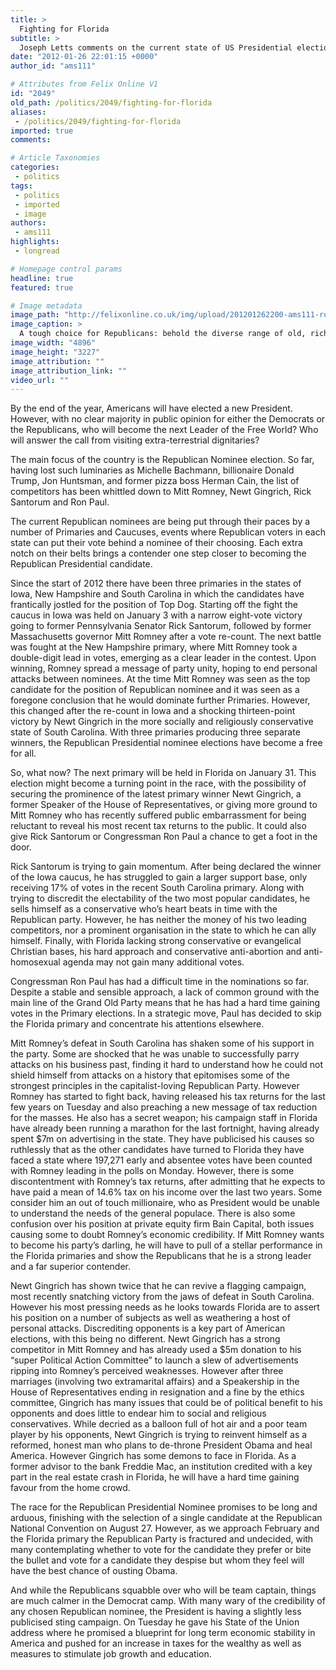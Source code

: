 ```yaml
---
title: >
  Fighting for Florida
subtitle: >
  Joseph Letts comments on the current state of US Presidential elections
date: "2012-01-26 22:01:15 +0000"
author_id: "ams111"

# Attributes from Felix Online V1
id: "2049"
old_path: /politics/2049/fighting-for-florida
aliases:
 - /politics/2049/fighting-for-florida
imported: true
comments:

# Article Taxonomies
categories:
 - politics
tags:
 - politics
 - imported
 - image
authors:
 - ams111
highlights:
 - longread

# Homepage control params
headline: true
featured: true

# Image metadata
image_path: "http://felixonline.co.uk/img/upload/201201262200-ams111-romneygingrichpaul.jpg"
image_caption: >
  A tough choice for Republicans: behold the diverse range of old, rich white men
image_width: "4896"
image_height: "3227"
image_attribution: ""
image_attribution_link: ""
video_url: ""
---
```


By the end of the year, Americans will have elected a new President. However, with no clear majority in public opinion for either the Democrats or the Republicans, who will become the next Leader of the Free World? Who will answer the call from visiting extra-terrestrial dignitaries?

The main focus of the country is the Republican Nominee election. So far, having lost such luminaries as Michelle Bachmann, billionaire Donald Trump, Jon Huntsman, and former pizza boss Herman Cain, the list of competitors has been whittled down to Mitt Romney, Newt Gingrich, Rick Santorum and Ron Paul.

The current Republican nominees are being put through their paces by a number of Primaries and Caucuses, events where Republican voters in each state can put their vote behind a nominee of their choosing. Each extra notch on their belts brings a contender one step closer to becoming the Republican Presidential candidate.

Since the start of 2012 there have been three primaries in the states of Iowa, New Hampshire and South Carolina in which the candidates have frantically jostled for the position of Top Dog. Starting off the fight the caucus in Iowa was held on January 3 with a narrow eight-vote victory going to former Pennsylvania Senator Rick Santorum, followed by former Massachusetts governor Mitt Romney after a vote re-count. The next battle was fought at the New Hampshire primary, where Mitt Romney took a double-digit lead in votes, emerging as a clear leader in the contest. Upon winning, Romney spread a message of party unity, hoping to end personal attacks between nominees. At the time Mitt Romney was seen as the top candidate for the position of Republican nominee and it was seen as a foregone conclusion that he would dominate further Primaries. However, this changed after the re-count in Iowa and a shocking thirteen-point victory by Newt Gingrich in the more socially and religiously conservative state of South Carolina. With three primaries producing three separate winners, the Republican Presidential nominee elections have become a free for all.

So, what now? The next primary will be held in Florida on January 31. This election might become a turning point in the race, with the possibility of securing the prominence of the latest primary winner Newt Gingrich, a former Speaker of the House of Representatives, or giving more ground to Mitt Romney who has recently suffered public embarrassment for being reluctant to reveal his most recent tax returns to the public. It could also give Rick Santorum or Congressman Ron Paul a chance to get a foot in the door.

Rick Santorum is trying to gain momentum. After being declared the winner of the Iowa caucus, he has struggled to gain a larger support base, only receiving 17% of votes in the recent South Carolina primary. Along with trying to discredit the electability of the two most popular candidates, he sells himself as a conservative who’s heart beats in time with the Republican party. However, he has neither the money of his two leading competitors, nor a prominent organisation in the state to which he can ally himself. Finally, with Florida lacking strong conservative or evangelical Christian bases, his hard approach and conservative anti-abortion and anti-homosexual agenda may not gain many additional votes.

Congressman Ron Paul has had a difficult time in the nominations so far. Despite a stable and sensible approach, a lack of common ground with the main line of the Grand Old Party means that he has had a hard time gaining votes in the Primary elections. In a strategic move, Paul has decided to skip the Florida primary and concentrate his attentions elsewhere.

Mitt Romney’s defeat in South Carolina has shaken some of his support in the party. Some are shocked that he was unable to successfully parry attacks on his business past, finding it hard to understand how he could not shield himself from attacks on a history that epitomises some of the strongest principles in the capitalist-loving Republican Party. However Romney has started to fight back, having released his tax returns for the last few years on Tuesday and also preaching a new message of tax reduction for the masses. He also has a secret weapon; his campaign staff in Florida have already been running a marathon for the last fortnight, having already spent $7m on advertising in the state. They have publicised his causes so ruthlessly that as the other candidates have turned to Florida they have faced a state where 197,271 early and absentee votes have been counted with Romney leading in the polls on Monday. However, there is some discontentment with Romney’s tax returns, after admitting that he expects to have paid a mean of 14.6% tax on his income over the last two years. Some consider him an out of touch millionaire, who as President would be unable to understand the needs of the general populace. There is also some confusion over his position at private equity firm Bain Capital, both issues causing some to doubt Romney’s economic credibility. If Mitt Romney wants to become his party’s darling, he will have to pull of a stellar performance in the Florida primaries and show the Republicans that he is a strong leader and a far superior contender.

Newt Gingrich has shown twice that he can revive a flagging campaign, most recently snatching victory from the jaws of defeat in South Carolina. However his most pressing needs as he looks towards Florida are to assert his position on a number of subjects as well as weathering a host of personal attacks. Discrediting opponents is a key part of American elections, with this being no different. Newt Gingrich has a strong competitor in Mitt Romney and has already used a $5m donation to his “super Political Action Committee” to launch a slew of advertisements ripping into Romney’s perceived weaknesses. However after three marriages (involving two extramarital affairs) and a Speakership in the House of Representatives ending in resignation and a fine by the ethics committee, Gingrich has many issues that could be of political benefit to his opponents and does little to endear him to social and religious conservatives. While decried as a balloon full of hot air and a poor team player by his opponents, Newt Gingrich is trying to reinvent himself as a reformed, honest man who plans to de-throne President Obama and heal America. However Gingrich has some demons to face in Florida. As a former advisor to the bank Freddie Mac, an institution credited with a key part in the real estate crash in Florida, he will have a hard time gaining favour from the home crowd.

The race for the Republican Presidential Nominee promises to be long and arduous, finishing with the selection of a single candidate at the Republican National Convention on August 27. However, as we approach February and the Florida primary the Republican Party is fractured and undecided, with many contemplating whether to vote for the candidate they prefer or bite the bullet and vote for a candidate they despise but whom they feel will have the best chance of ousting Obama.

And while the Republicans squabble over who will be team captain, things are much calmer in the Democrat camp. With many wary of the credibility of any chosen Republican nominee, the President is having a slightly less publicised sting campaign. On Tuesday he gave his State of the Union address where he promised a blueprint for long term economic stability in America and pushed for an increase in taxes for the wealthy as well as measures to stimulate job growth and education.
